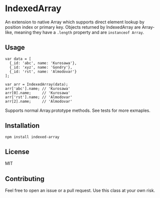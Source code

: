 # IndexedArray

An extension to native Array which supports direct element lookup by position index or primary key. Objects returned by IndexedArray are Array-like, meaning they have a `.length` property and are `instanceof Array`.

## Usage

    var data = [
      {_id: 'abc', name: 'Kurosawa'},
      {_id: 'xyz', name: 'Gondry'},
      {_id: 'rst', name: 'Almodovar'}
    ];

    var arr = IndexedArray(data);
    arr['abc'].name; // 'Kurosawa'
    arr[0].name;     // 'Kurosawa'
    arr['rst'].name; // 'Almodovar'
    arr[2].name;     // 'Almodovar'

Supports normal Array.prototype methods. See tests for more exmaples.

## Installation

    npm install indexed-array

## License
MIT

## Contributing
Feel free to open an issue or a pull request. Use this class at your own risk.